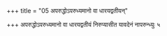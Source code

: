 +++
title = "05 अपरुद्धोऽपरुध्यमानो वा धारयद्वतीयन्"

+++
अपरुद्धोऽपरुध्यमानो वा धारयद्वतीयं निरुप्यासीत यावदेनं नापरुन्ध्युः ५